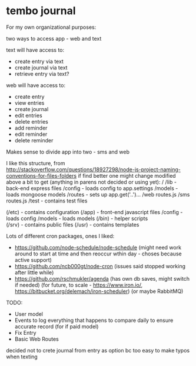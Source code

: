 # tembo journal
For my own organizational purposes:

two ways to access app - web and text

text will have access to:
- create entry via text
- create journal via text
- retrieve entry via text?

web will have access to:
- create entry
- view entries
- create journal
- edit entries
- delete entries
- add reminder
- edit reminder
- delete reminder

Makes sense to divide app into two - sms and web

I like this structure, from http://stackoverflow.com/questions/18927298/node-js-project-naming-conventions-for-files-folders
if find better one might change
modified above a bit to get (anything in parens not decided or using yet):
/
  /lib - back-end express files
    /config - loads config to app.settings
    /models - loads mongoose models
    /routes - sets up app.get('..')...
      /web
        routes.js
      /sms
        routes.js
  /test - contains test files      

  (/etc) - contains configuration
  (/app) - front-end javascript files
    /config - loads config
    /models - loads models
  (/bin) - helper scripts    
  (/srv) - contains public files
  (/usr) - contains templates

Lots of different cron packages,  ones I liked:
- https://github.com/node-schedule/node-schedule (might need work around to start at time and then reoccur wthin day - choses because active support)
- https://github.com/ncb000gt/node-cron (issues said stopped working after little while)
- https://github.com/rschmukler/agenda (has own db saves, might switch if needed)
 (for future, to scale - https://www.iron.io/, https://bitbucket.org/delemach/iron-scheduler)
(or maybe RabbitMQ)

TODO:
- User model
- Events to log everything that happens to compare daily to ensure accurate record (for if paid model)
- Fix Entry
- Basic Web Routes


decided not to crete journal from entry as option bc too easy to make typos when texting

